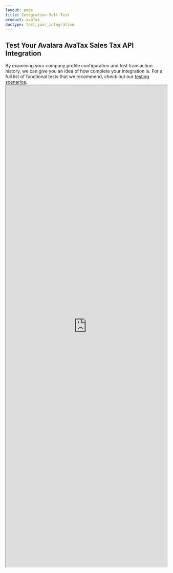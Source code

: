 ```yaml
---
layout: page
title: Integration Self-Test
product: avaTax
doctype: test_your_integration
---
```

<h2>Test Your Avalara AvaTax Sales Tax API Integration</h2>
By examining your company profile configuration and test transaction history, we can give you an idea of how complete your integration is. For a full list of functional tests that we recommend, check out our <a href="/avatax/testing-your-integration">testing scenarios</a>.

<iframe src="http://self-cert.azurewebsites.net/" width="100%" height="1500" scrolling="no"></iframe>
